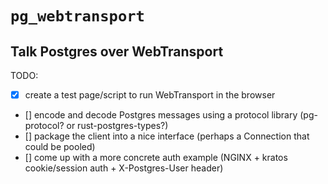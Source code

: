 # `pg_webtransport`

## Talk Postgres over WebTransport


TODO:
- [x] create a test page/script to run WebTransport in the browser
- [] encode and decode Postgres messages using a protocol library (pg-protocol? or rust-postgres-types?)
- [] package the client into a nice interface (perhaps a Connection that could be pooled)
- [] come up with a more concrete auth example (NGINX + kratos cookie/session auth + X-Postgres-User header)
